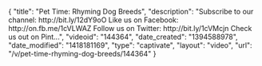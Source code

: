 {
    "title": "Pet Time: Rhyming Dog Breeds",
    "description": "Subscribe to our channel: http:\/\/bit.ly\/12dY9oO Like us on Facebook: http:\/\/on.fb.me\/1cVLWAZ Follow us on Twitter: http:\/\/bit.ly\/1cVMcjn Check us out on Pint...",
    "videoid": "144364",
    "date_created": "1394588978",
    "date_modified": "1418181169",
    "type": "captivate",
    "layout": "video",
    "url": "\/v\/pet-time-rhyming-dog-breeds\/144364"
}